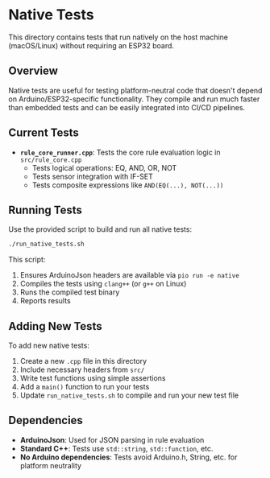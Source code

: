 # Native Tests

This directory contains tests that run natively on the host machine (macOS/Linux) without requiring an ESP32 board.

## Overview

Native tests are useful for testing platform-neutral code that doesn't depend on Arduino/ESP32-specific functionality. They compile and run much faster than embedded tests and can be easily integrated into CI/CD pipelines.

## Current Tests

- **`rule_core_runner.cpp`**: Tests the core rule evaluation logic in `src/rule_core.cpp`
  - Tests logical operations: EQ, AND, OR, NOT
  - Tests sensor integration with IF-SET
  - Tests composite expressions like `AND(EQ(...), NOT(...))`

## Running Tests

Use the provided script to build and run all native tests:

```bash
./run_native_tests.sh
```

This script:

1. Ensures ArduinoJson headers are available via `pio run -e native`
2. Compiles the tests using `clang++` (or `g++` on Linux)
3. Runs the compiled test binary
4. Reports results

## Adding New Tests

To add new native tests:

1. Create a new `.cpp` file in this directory
2. Include necessary headers from `src/`
3. Write test functions using simple assertions
4. Add a `main()` function to run your tests
5. Update `run_native_tests.sh` to compile and run your new test file

## Dependencies

- **ArduinoJson**: Used for JSON parsing in rule evaluation
- **Standard C++**: Tests use `std::string`, `std::function`, etc.
- **No Arduino dependencies**: Tests avoid Arduino.h, String, etc. for platform neutrality
